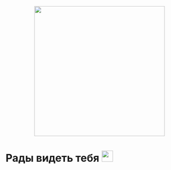 <div id="header" align="center">
  <img src="https://github.com/TeachKait20/Private/blob/main/logo%20git%20kait20%20PNG.png?raw=true" width="350"/>
</div>


<h1>
  Рады видеть тебя
  <img src="https://media.giphy.com/media/hvRJCLFzcasrR4ia7z/giphy.gif" width="30px"/>
</h1>

